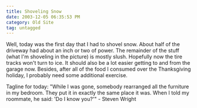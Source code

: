 ```yaml
---
title: Shoveling Snow
date: 2003-12-05 06:35:53 PM
category: Old Site
tag: untagged
---
```


Well, today was the first day that I had to shovel snow. About half of the driveway had about an inch or two of power. The remainder of the stuff (what I'm shoveling in the picture) is mostly slush. Hopefully now the tire tracks won't turn to ice. It should also be a lot easier getting to and from the garage now. Besides, after all of the food I consumed over the Thanksgiving holiday, I probably need some additional exercise.

Tagline for today: "While I was gone, somebody rearranged all the furniture in my bedroom. They put it in exactly the same place it was. When I told my roommate, he said: 'Do I know you?'" - Steven Wright
